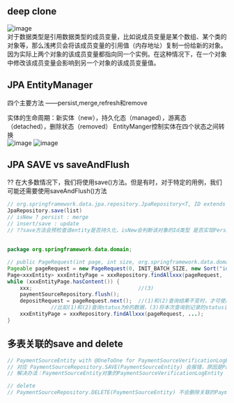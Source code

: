 ## deep clone
![image](https://user-images.githubusercontent.com/54012569/160037649-677b7fa9-7620-48df-9d1f-892aebe7e630.png) <br>
对于数据类型是引用数据类型的成员变量，比如说成员变量是某个数组、某个类的对象等，那么浅拷贝会将该成员变量的引用值（内存地址）复制一份给新的对象。因为实际上两个对象的该成员变量都指向同一个实例。在这种情况下，在一个对象中修改该成员变量会影响到另一个对象的该成员变量值。

## JPA EntityManager
四个主要方法 ——persist,merge,refresh和remove

实体的生命周期：新实体（new），持久化态（managed），游离态（detached），删除状态（removed）
EntityManger控制实体在四个状态之间转换 <br>
![image](https://user-images.githubusercontent.com/54012569/148463832-4930db8e-27fc-418d-b090-753f46e31d86.png)
![image](https://user-images.githubusercontent.com/54012569/148463889-76030692-329e-4549-b9e7-84d2bd5eb6c0.png)

## JPA SAVE vs saveAndFlush
?? 在大多数情况下，我们将使用save()方法。但是有时，对于特定的用例，我们可能还需要使用saveAndFlush()方法 <br>
```java
// org.springframework.data.jpa.repository.JpaRepository<T, ID extends java.io.Serializable> public abstract <S extends T> java.util.List<S> save(Iterable<S> entities)
JpaRepository.save(list) 
// isNew ? persist : merge
// insert/save : update
// ??save方法会预检查该entity是否持久化，isNew会判断该对象的Id类型 是否实现Persistable或EntityInformation进行重写isNew方法，如果Id是Number类型，直接判断value==0 true 执行entityManager.persist 否则执行entityManager.merge()
```
## 
```java
package org.springframework.data.domain;

// public PageRequest(int page, int size, org.springframework.data.domain.Sort sort)
Pageable pageRequest = new PageRequest(0, INIT_BATCH_SIZE, new Sort("id"));
Page<xxxEntity> xxxEntityPage = xxxRepository.findAllxxx(pageRequest, ...);     // (1)
while (xxxEntityPage.hasContent()) {
    xxx;                                  //(3)
    paymentSourceRepository.flush();
    depositRequest = pageRequest.next();  //(1)和(2)查询结果不变时，才可使用该语句输出下个page的结果；如果(3)改变了数据库内容 并使(1)(2)查询结果有变化，则需重新考虑
              //比如(1)和(2)查询status为0的数据，(3)将本次查询到记录的status设为1，此时的(2)跟之前的(2)的结果是有变化的，则不能再depositRequest=pageRequest.next()
    xxxEntityPage = xxxRepository.findAllxxx(pageRequest, ...);                 // (2)
}
```
## 多表关联的save and delete
```java
// PaymentSourceEntity with @OneToOne for PaymentSourceVerificationLogEntity
// 对应 PaymentSourceRepository.SAVE(PaymentSourceEntity) 会报错，原因是PaymentSourceEntity对象的save没有commit，PaymentSourceVerificationLogEntity无法save
// 解决办法：PaymentSourceEntity对象的PaymentSourceVerificationLogEntity set to null，save PaymentSourceEntity对象 后，将其关联属性赋值给PaymentSourceVerificationLogEntity对象；再通过代码实现save对应的PaymentSourceVerificationLogEntity的对象。

// delete
// PaymentSourceRepository.DELETE(PaymentSourceEntity) 不会删除关联的PaymentSourceVerificationLogEntity记录，需要通过代码先删关联的PaymentSourceVerificationLogEntity记录，再删PaymentSourceEntity
```

    

